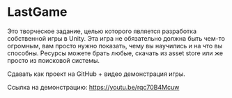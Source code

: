 # LastGame
Это творческое задание, целью которого является разработка собственной игры в Unity.
Эта игра не обязательно должна быть чем-то огромным, вам просто нужно показать, чему вы научились и на что вы способны.
Ресурсы можете брать любые, скачать из asset store или же просто из поисковой системы.

Сдавать как проект на GitHub + видео демонстрация игры.

Ссылка на демонстрацию: https://youtu.be/rqc70B4Mcuw
